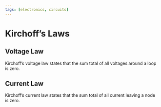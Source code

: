 ```yaml
---
tags: [electronics, circuits]
---
```


# Kirchoff’s Laws

## Voltage Law

Kirchoff’s voltage law states that the sum total of all voltages around a loop is zero.

## Current Law

Kirchoff’s current law states that the sum total of all current leaving a node is zero.